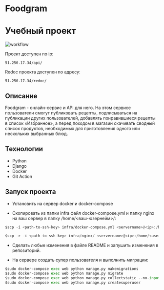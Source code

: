 # Foodgram

# Учебный проект #

![workflow](https://github.com/GUSICATC/foodgram-project-react/actions/workflows/foodgram_workflow/badge.svg)

Проект доступен по ip:
```
51.250.17.34/api/
```
Redoc проекта доступен по адресу:
```
51.250.17.34/redoc/
```

## Описание ##

Foodgram - онлайн-сервис и API для него. На этом сервисе пользователи смогут публиковать рецепты, 
подписываться на публикации других пользователей, добавлять понравившиеся рецепты в список «Избранное», 
а перед походом в магазин скачивать сводный список продуктов, необходимых для приготовления одного или нескольких выбранных блюд.

## Технологии  ##

 - Python 
 - Django  
 - Docker
 - Git Action 

## Запуск проекта ##
- Установить на сервер docker и docker-compose

- Скопировать из папки infra файл docker-compose.yml и папку nginx на ваш сервер в папку /home/<ваш-юзернейм>/:
```python
$scp -i <path-to-ssh-key> infra/docker-compose.yml <servername>@<ip>:/home/<username>/
```
```python
$scp -r -i <path-to-ssh-key> infra/nginx/ <servername>@<ip>:/home/<username>/
```
- Сделать любые изменения в файле README и запушить изменения в репозиторий.

- На сервере создать супер пользователя  и выполнить миграции:
```python
$sudo docker-compose exec web python manage.py makemigrations
$sudo docker-compose exec web python manage.py migrate
$sudo docker-compose exec web python manage.py collectstatic --no-input
$sudo docker-compose exec web python manage.py createsuperuser 
```
